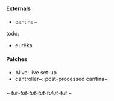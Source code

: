 
#### Externals

* cantina~

todo:

* eurêka

#### Patches

* Alive: live set-up
* cantroller~: post-processed cantina~

###### ~ tut-tut-tut-tut-tulut-tut ~


